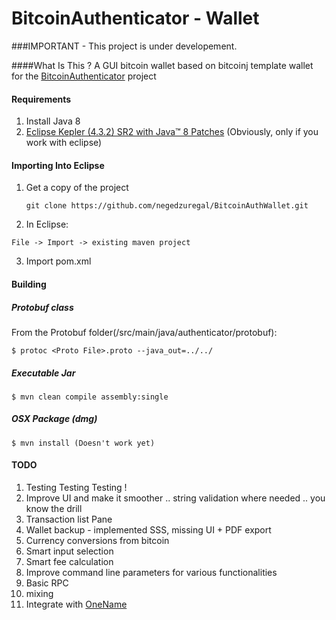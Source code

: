 BitcoinAuthenticator - Wallet
====================

###IMPORTANT - This project is under developement.

####What Is This ?
A GUI bitcoin wallet based on bitcoinj template wallet for the [BitcoinAuthenticator](https://github.com/cpacia/BitcoinAuthenticator) project

#### Requirements
1. Install Java 8
2. [Eclipse Kepler (4.3.2) SR2 with Java™ 8 Patches](http://www.eclipse.org/downloads/index-java8.php) (Obviously, only if you work with eclipse)



#### Importing Into Eclipse 
1. Get a copy of the project 
   ```
   git clone https://github.com/negedzuregal/BitcoinAuthWallet.git
   ```
2. In Eclipse:
  ```
  File -> Import -> existing maven project
   ``` 
3. Import pom.xml

#### Building

##### Protobuf class
From the Protobuf folder(/src/main/java/authenticator/protobuf):
 ```
$ protoc <Proto File>.proto --java_out=../../
 ```

##### Executable Jar
 ```
$ mvn clean compile assembly:single
 ```
##### OSX Package (dmg)
 ```
$ mvn install (Doesn't work yet)
 ```

#### TODO
1. Testing Testing Testing !
2. Improve UI and make it smoother .. string validation where needed .. you know the drill
3. Transaction list Pane
4. Wallet backup - implemented SSS, missing UI + PDF export
5. Currency conversions from bitcoin
6. Smart input selection
7. Smart fee calculation
8. Improve command line parameters for various functionalities
9. Basic RPC
10. mixing
11. Integrate with [OneName](https://onename.io)
